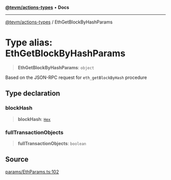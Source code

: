 [**@tevm/actions-types**](../README.md) • **Docs**

***

[@tevm/actions-types](../globals.md) / EthGetBlockByHashParams

# Type alias: EthGetBlockByHashParams

> **EthGetBlockByHashParams**: `object`

Based on the JSON-RPC request for `eth_getBlockByHash` procedure

## Type declaration

### blockHash

> **blockHash**: [`Hex`](Hex.md)

### fullTransactionObjects

> **fullTransactionObjects**: `boolean`

## Source

[params/EthParams.ts:102](https://github.com/evmts/tevm-monorepo/blob/main/packages/actions-types/src/params/EthParams.ts#L102)
